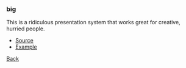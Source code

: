 ### big

This is a ridiculous presentation system that works great for creative, hurried people.

* [Source](https://github.com/tmcw/big)
* [Example](http://macwright.org/presentations/beyond/)

[Back](0.md)
